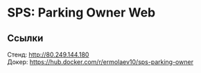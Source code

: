 # SPS: Parking Owner Web
## Ссылки
Стенд: http://80.249.144.180 <br>
Докер: https://hub.docker.com/r/ermolaev10/sps-parking-owner <br>
